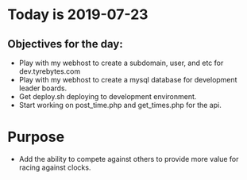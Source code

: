 # Today is 2019-07-23

## Objectives for the day:

- Play with my webhost to create a subdomain, user, and etc for dev.tyrebytes.com
- Play with my webhost to create a mysql database for development leader boards.
- Get deploy.sh deploying to development environment.
- Start working on post_time.php and get_times.php for the api.

# Purpose

- Add the ability to compete against others to provide more value for racing against clocks.
